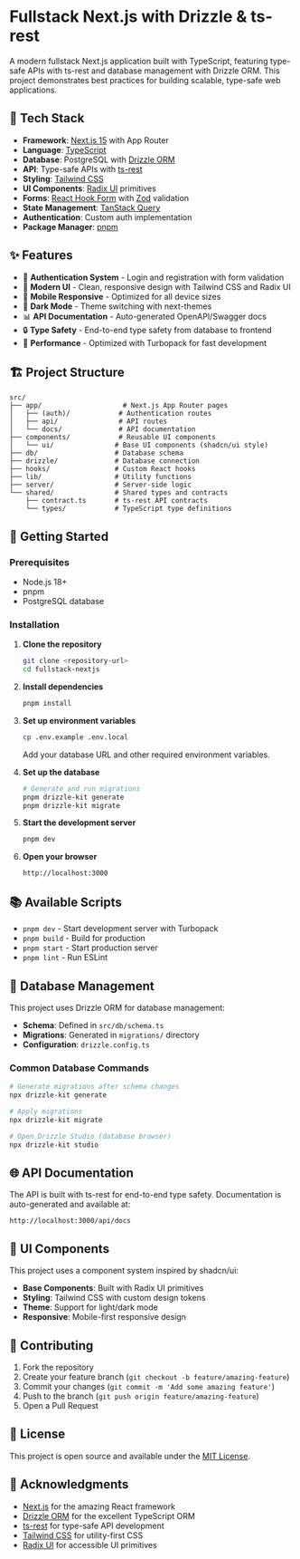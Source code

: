 # Fullstack Next.js with Drizzle & ts-rest

A modern fullstack Next.js application built with TypeScript, featuring type-safe APIs with ts-rest and database management with Drizzle ORM. This project demonstrates best practices for building scalable, type-safe web applications.

## 🚀 Tech Stack

- **Framework**: [Next.js 15](https://nextjs.org/) with App Router
- **Language**: [TypeScript](https://www.typescriptlang.org/)
- **Database**: PostgreSQL with [Drizzle ORM](https://orm.drizzle.team/)
- **API**: Type-safe APIs with [ts-rest](https://ts-rest.com/)
- **Styling**: [Tailwind CSS](https://tailwindcss.com/)
- **UI Components**: [Radix UI](https://www.radix-ui.com/) primitives
- **Forms**: [React Hook Form](https://react-hook-form.com/) with [Zod](https://zod.dev/) validation
- **State Management**: [TanStack Query](https://tanstack.com/query)
- **Authentication**: Custom auth implementation
- **Package Manager**: [pnpm](https://pnpm.io/)

## ✨ Features

- 🔐 **Authentication System** - Login and registration with form validation
- 🎨 **Modern UI** - Clean, responsive design with Tailwind CSS and Radix UI
- 📱 **Mobile Responsive** - Optimized for all device sizes
- 🌙 **Dark Mode** - Theme switching with next-themes
- 📊 **API Documentation** - Auto-generated OpenAPI/Swagger docs
- 🔒 **Type Safety** - End-to-end type safety from database to frontend
- 🚄 **Performance** - Optimized with Turbopack for fast development

## 🏗️ Project Structure

```
src/
├── app/                    # Next.js App Router pages
│   ├── (auth)/            # Authentication routes
│   ├── api/               # API routes
│   └── docs/              # API documentation
├── components/            # Reusable UI components
│   └── ui/               # Base UI components (shadcn/ui style)
├── db/                   # Database schema
├── drizzle/              # Database connection
├── hooks/                # Custom React hooks
├── lib/                  # Utility functions
├── server/               # Server-side logic
└── shared/               # Shared types and contracts
    ├── contract.ts       # ts-rest API contracts
    └── types/            # TypeScript type definitions
```

## 🚀 Getting Started

### Prerequisites

- Node.js 18+ 
- pnpm
- PostgreSQL database

### Installation

1. **Clone the repository**
   ```bash
   git clone <repository-url>
   cd fullstack-nextjs
   ```

2. **Install dependencies**
   ```bash
   pnpm install
   ```

3. **Set up environment variables**
   ```bash
   cp .env.example .env.local
   ```
   
   Add your database URL and other required environment variables.

4. **Set up the database**
   ```bash
   # Generate and run migrations
   pnpm drizzle-kit generate
   pnpm drizzle-kit migrate
   ```

5. **Start the development server**
   ```bash
   pnpm dev
   ```

6. **Open your browser**
   ```
   http://localhost:3000
   ```

## 📚 Available Scripts

- `pnpm dev` - Start development server with Turbopack
- `pnpm build` - Build for production
- `pnpm start` - Start production server
- `pnpm lint` - Run ESLint

## 🔧 Database Management

This project uses Drizzle ORM for database management:

- **Schema**: Defined in `src/db/schema.ts`
- **Migrations**: Generated in `migrations/` directory
- **Configuration**: `drizzle.config.ts`

### Common Database Commands

```bash
# Generate migrations after schema changes
npx drizzle-kit generate

# Apply migrations
npx drizzle-kit migrate

# Open Drizzle Studio (database browser)
npx drizzle-kit studio
```

## 🌐 API Documentation

The API is built with ts-rest for end-to-end type safety. Documentation is auto-generated and available at:

```
http://localhost:3000/api/docs
```

## 🎨 UI Components

This project uses a component system inspired by shadcn/ui:

- **Base Components**: Built with Radix UI primitives
- **Styling**: Tailwind CSS with custom design tokens
- **Theme**: Support for light/dark mode
- **Responsive**: Mobile-first responsive design

## 🤝 Contributing

1. Fork the repository
2. Create your feature branch (`git checkout -b feature/amazing-feature`)
3. Commit your changes (`git commit -m 'Add some amazing feature'`)
4. Push to the branch (`git push origin feature/amazing-feature`)
5. Open a Pull Request

## 📄 License

This project is open source and available under the [MIT License](LICENSE).

## 🙏 Acknowledgments

- [Next.js](https://nextjs.org/) for the amazing React framework
- [Drizzle ORM](https://orm.drizzle.team/) for the excellent TypeScript ORM
- [ts-rest](https://ts-rest.com/) for type-safe API development
- [Tailwind CSS](https://tailwindcss.com/) for utility-first CSS
- [Radix UI](https://www.radix-ui.com/) for accessible UI primitives